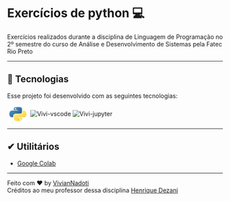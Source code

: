 # Exercícios de python 💻

Exercícios realizados durante a disciplina de Linguagem de Programação no 2º semestre do curso de Análise e Desenvolvimento de Sistemas pela Fatec Rio Preto

---

## 🚀 Tecnologias

Esse projeto foi desenvolvido com as seguintes tecnologias:

<div>
  	<img align="center" alt="Vivi-Python" height="40" width="50" src="https://raw.githubusercontent.com/devicons/devicon/master/icons/python/python-original.svg">
    <img align="center" alt="Vivi-vscode" height="40" width="50" src="https://cdn.jsdelivr.net/gh/devicons/devicon/icons/vscode/vscode-original.svg">
    <img align="center" alt="Vivi-jupyter" height="40" width="50" src="https://cdn.jsdelivr.net/gh/devicons/devicon/icons/jupyter/jupyter-original-wordmark.svg">
</div>

---

## ✔ Utilitários

- [Google Colab](https://colab.research.google.com/?hl=pt_BR)

---

Feito com ♥ by [VivianNadoti](https://github.com/vinadoti)
</br>
Créditos ao meu professor dessa disciplina [Henrique Dezani](https://github.com/henriquedezani)
